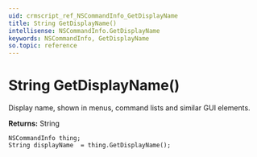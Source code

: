 ```yaml
---
uid: crmscript_ref_NSCommandInfo_GetDisplayName
title: String GetDisplayName()
intellisense: NSCommandInfo.GetDisplayName
keywords: NSCommandInfo, GetDisplayName
so.topic: reference
---
```


# String GetDisplayName()

Display name, shown in menus, command lists and similar GUI elements.

**Returns:** String

```crmscript
NSCommandInfo thing;
String displayName  = thing.GetDisplayName();
```

